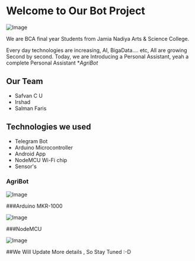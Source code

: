 # Welcome to Our Bot Project

![Image]("https://github.com/salmanfarisvp/AgriBot/blob/master/images.png")

We are BCA final year Students from Jamia Nadiya Arts & Science College.  


Every day technologies are increasing, AI, BigaData.... etc, All are growing Second by second.
Today, we are Introducing a Personal  Assistant, yeah a complete Personal Assistant **AgriBot*

## Our Team
 - Safvan C U
 - Irshad 
 - Salman Faris

## Technologies we used

 - Telegram Bot 
 - Arduino Microcontroller
 - Android App
 - NodeMCU Wi-Fi chip
 - Sensor's


### AgriBot

![Image]("https://github.com/salmanfarisvp/AgriBot/blob/master/bot.PNG")

###Arduino MKR-1000

![Image]("https://github.com/salmanfarisvp/AgriBot/blob/master/MKR1000-Pinout-.png")

###NodeMCU

![Image]("https://github.com/salmanfarisvp/AgriBot/blob/master/nodemcu_pins.png")


##We Will Update More details , So Stay Tuned  :-D 



